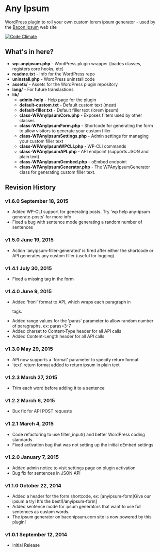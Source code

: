 # Any Ipsum
[WordPress plugin](https://wordpress.org/plugins/any-ipsum/) to roll your own custom lorem ipsum generator - used by the [Bacon Ipsum](http://baconipsum.com/) web site

[![Code Climate](https://codeclimate.com/github/petenelson/wp-any-ipsum/badges/gpa.svg)](https://codeclimate.com/github/petenelson/wp-any-ipsum)

## What's in here?

- **wp-anyipsum.php** - WordPress plugin wrapper (loades classes, registers core hooks, etc)
- **readme.txt** - Info for the WordPress repo
- **uninstall.php** - WordPress uninstall code
- **assets/** - Assets for the WordPress plugin repository
- **lang/** - For future translastions
- **lib/**
  - **admin-help** - Help page for the plugin
  - **default-custom.txt** - Default custom text (meat)
  - **default-filler.txt** - Default filler text (lorem ipsum)
  - **class-WPAnyIpsumCore.php** - Exposes filters used by other classes
  - **class-WPAnyIpsumForm.php** - Shortcode for generating the form to allow visitors to generate your custom filler
  - **class-WPAnyIpsumSettings.php** - Admin settings for managing your custom filler text
  - **class-WPAnyIpsumWPCLI.php** - WP-CLI commands
  - **class-WPAnyIpsumAPI.php** - API endpoint (supports JSON and plain text)
  - **class-WPAnyIpsumOembed.php** - oEmbed endpoint
  - **class-WPAnyIpsumGenerator.php** - The WPAnyIpsumGenerator class for generating custom filler text.

## Revision History

### v1.6.0 September 18, 2015 ###
- Added WP-CLI support for generating posts.  Try 'wp help any-ipsum generate-posts' for more info
- Fixed a bug with sentence mode generating a random number of sentences

### v1.5.0 June 19, 2015 ###
- Action 'anyipsum-filler-generated' is fired after either the shortcode or API generates any custom filler (useful for logging)

### v1.4.1 July 30, 2015 ###
- Fixed a missing </div> tag in the form

### v1.4.0 June 9, 2015 ###
- Added 'html' format to API, which wraps each paragraph in <p> tags.
- Added range values for the 'paras' parameter to allow random number of paragraphs, ex: paras=3-7
- Added charset to Content-Type header for all API calls
- Added Content-Length header for all API calls

### v1.3.0 May 29, 2015 ###
- API now supports a 'format' parameter to specify return format
- 'text' return format added to return ipsum in plain text

### v1.2.3 March 27, 2015
- Trim each word before adding it to a sentence

### v1.2.2 March 6, 2015
- Bux fix for API POST requests

### v1.2.1 March 4, 2015
- Code refactoring to use filter_input() and better WordPress coding standards
- Fixed activation bug that was not setting up the initial oEmbed settings

### v1.2.0 January 7, 2015
- Added admin notice to visit settings page on plugin activation
- Bug fix for sentences in JSON API

### v1.1.0 October 22, 2014
- Added a header for the form shortcode, ex: [anyipsum-form]Give our ipsum a try!  It's the best![/anyipsum-form]
- Added sentence mode for ipsum generators that want to use full sentences as custom words.
- The ipsum generator on baconipsum.com site is now powered by this plugin!

### v1.0.1 September 12, 2014
- Initial Release
